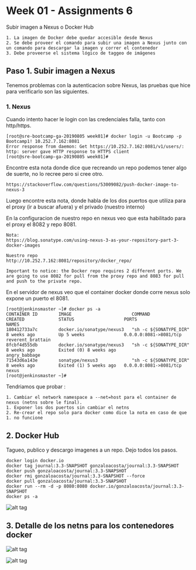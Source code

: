# Week 01 - Assignments 6

Subir imagen a Nexus o Docker Hub

	1. La imagen de Docker debe quedar accesible desde Nexus
	2. Se debe proveer el comando para subir una imagen a Nexus junto con un comando para descargar la imagen y correr el contenedor
	3. Debe proveerse el sistema lógico de taggeo de imágenes

## Paso 1. Subir imagen a Nexus 

Tenemos problemas con la autenticacion sobre Nexus, las pruebas que hice para verificarlo son las siguientes.

### 1. Nexus

Cuando intento hacer le login con las credenciales falla, tanto con http/https.

```
[root@sre-bootcamp-ga-20190805 week01]# docker login -u Bootcamp -p Bootcamp1! 10.252.7.162:8081
Error response from daemon: Get https://10.252.7.162:8081/v1/users/: http: server gave HTTP response to HTTPS client
[root@sre-bootcamp-ga-20190805 week01]#
```

Encontre esta nota donde dice que recreando un repo podemos tener algo de suerte, no lo recree pero si cree otro.

	https://stackoverflow.com/questions/53009082/push-docker-image-to-nexus-3

Luego encontre esta nota, donde habla de los dos puertos que utiliza para el proxy (ir a buscar afuera) y el privado (nuestro interno)

En la configuracion de nuestro repo en nexus veo que esta habilitado para el proxy el 8082 y repo 8081.

	Nota: 
	https://blog.sonatype.com/using-nexus-3-as-your-repository-part-3-docker-images

	Nuestro repo
	http://10.252.7.162:8081/repository/docker_repo/

```
Important to notice: the Docker repo requires 2 different ports. We are going to use 8082 for pull from the proxy repo and 8083 for pull and push to the private repo.
```

En el servidor de nexus veo que el container docker donde corre nexus solo expone un puerto el 8081.

```
[root@jenkinsmaster ~]# docker ps -a
CONTAINER ID        IMAGE                       COMMAND                  CREATED             STATUS                   PORTS                    NAMES
180412733a7c        docker.io/sonatype/nexus3   "sh -c ${SONATYPE_DIR"   8 weeks ago         Up 5 weeks               0.0.0.0:8081->8081/tcp   reverent_brattain
8fcbf4d555db        docker.io/sonatype/nexus3   "sh -c ${SONATYPE_DIR"   8 weeks ago         Exited (0) 8 weeks ago                            angry_babbage
71543d6a143e        sonatype/nexus3             "sh -c ${SONATYPE_DIR"   8 weeks ago         Exited (1) 5 weeks ago   0.0.0.0:8081->8081/tcp   nexus
[root@jenkinsmaster ~]#
```

Tendriamos que probar :
	
	1. Cambiar el network namespace a --net=host para el container de nexus (netns sobre le final).
	1. Exponer los dos puertos sin cambiar el netns
	2. Re-crear el repo solo para docker como dice la nota en caso de que 1. no funcione

## 2. Docker Hub

Tagueo, publico y descargo imagenes a un repo. Dejo todos los pasos.

```
docker login docker.io
docker tag journal:3.3-SNAPSHOT gonzaloacosta/journal:3.3-SNAPSHOT
docker push gonzaloacosta/journal:3.3-SNAPSHOT
docker rmi gonzaloacosta/journal:3.3-SNAPSHOT --force
docker pull gonzaloacosta/journal:3.3-SNAPSHOT
docker run --rm -d -p 8080:8080 docker.io/gonzaloacosta/journal:3.3-SNAPSHOT
docker ps -a
```

![alt tag](https://raw.githubusercontent.com/semperti-bootcamp/sre-bootcamp-ga-20190805/w1a6-docker-images/images/java-docker-push-rmi-pull.png "java-docker-push-rmi-pull.png")

## 3. Detalle de los netns para los contenedores docker

![alt tag](https://raw.githubusercontent.com/semperti-bootcamp/sre-bootcamp-ga-20190805/w1a6-docker-images/images/netns1.png "netns1")

![alt tag](https://raw.githubusercontent.com/semperti-bootcamp/sre-bootcamp-ga-20190805/w1a6-docker-images/images/netns2.png "netns2")

